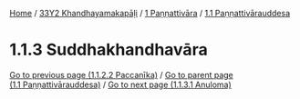 
[Home](/) / [33Y2 Khandhayamakapāḷi](../../../33Y2.md) / [1 Paṇṇattivāra](../../1.md) / [1.1 Paṇṇattivārauddesa](../1.1.md)

# 1.1.3 Suddhakhandhavāra


[Go to previous page (1.1.2.2 Paccanīka)](1.1.2/1.1.2.2.md) / [Go to parent page (1.1 Paṇṇattivārauddesa)](../1.1.md) / [Go to next page (1.1.3.1 Anuloma)](1.1.3/1.1.3.1.md)



